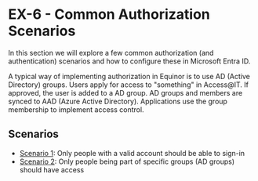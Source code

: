 # EX-6 - Common Authorization Scenarios

In this section we will explore a few common authorization (and authentication) scenarios and how to configure these in Microsoft Entra ID.

A typical way of implementing authorization in Equinor is to use AD (Active Directory) groups. Users apply for access to "something" in Access@IT. If approved, the user is added to a AD group. AD groups and members are synced to AAD (Azure Active Directory). Applications use the group membership to implement access control.

## Scenarios

* [Scenario 1](doc/scenario_1.md): Only people with a valid account should be able to sign-in
* [Scenario 2](doc/scenario_2.md): Only people being part of specific groups (AD groups) should have access
